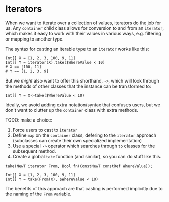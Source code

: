 # Iterators

When we want to iterate over a collection of values, iterators do
the job for us.  Any `container` child class allows for conversion
to and from an `iterator`, which makes it easy to work with their
values in various ways, e.g. filtering or mapping to another type.

The syntax for casting an iterable type to an `iterator` works like this:

```
Int[] X = [1, 2, 3, 100, 9, 11]
Int[] Y = iterator(X).take($WhereValue < 10)
# X == [100, 11]
# Y == [1, 2, 3, 9]
```

But we *might* also want to offer this shorthand, `->`, which will
look through the methods of other classes that the instance can be transformed to:

```
Int[] Y = X->take($WhereValue < 10)
```

Ideally, we avoid adding extra notation/syntax that confuses users,
but we don't want to clutter up the `container` class with extra
methods.

TODO: make a choice:

1.  Force users to cast to `iterator`
2.  Define `map` on the `container` class, defering to the `iterator` approach
    (subclasses can create their own specialized implementation)
3.  Use a special `->` operator which searches through `to` classes
    for the subsequent method.
4.  Create a global `take` function (and similar), so you can do stuff like this.

```
take(NewT iterator From, Bool fn(ConstNewT constRef WhereValue));

Int[] X = [1, 2, 3, 100, 9, 11]
Int[] Y = take(From(X), $WhereValue < 10)
```

The benefits of this approach are that casting is performed implicitly due
to the naming of the `From` variable.
